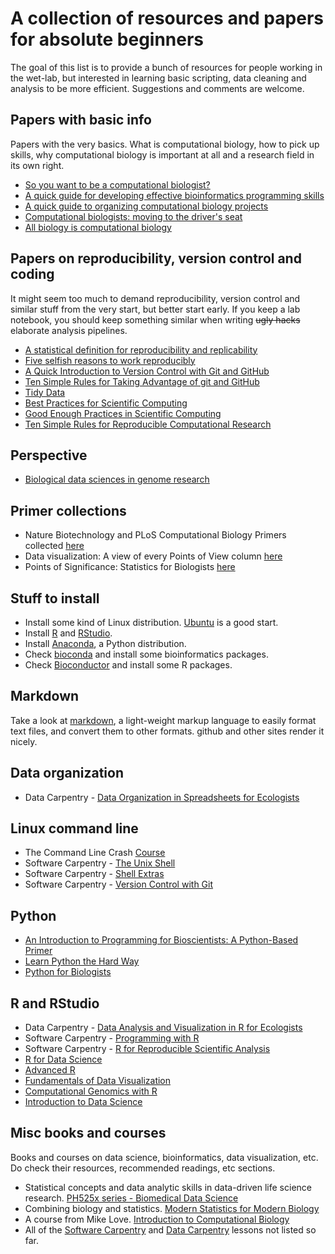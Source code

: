 # A collection of resources and papers for absolute beginners

The goal of this list is to provide a bunch of resources for people working in
the wet-lab, but interested in learning basic scripting, data cleaning and
analysis to be more efficient. Suggestions and comments are welcome.

## Papers with basic info

Papers with the very basics. What is computational biology, how to pick up
skills, why computational biology is important at all and a research field in
its own right.

* [So you want to be a computational biologist?](https://doi.org/10.1038/nbt.2740)
* [A quick guide for developing effective bioinformatics programming skills](https://doi.org/10.1371/journal.pcbi.1000589)
* [A quick guide to organizing computational biology projects](https://doi.org/10.1371/journal.pcbi.1000424)
* [Computational biologists: moving to the driver's seat](https://doi.org/10.1186/s13059-017-1357-1)
* [All biology is computational biology](https://doi.org/10.1371/journal.pbio.2002050)

## Papers on reproducibility, version control and coding

It might seem too much to demand reproducibility, version control and similar
stuff from the very start, but better start early. If you keep a lab
notebook, you should keep something similar when writing ~~ugly hacks~~
elaborate analysis pipelines.

* [A statistical definition for reproducibility and replicability](https://doi.org/10.1101/066803)
* [Five selfish reasons to work reproducibly](https://doi.org/10.1186/s13059-015-0850-7)
* [A Quick Introduction to Version Control with Git and GitHub](https://doi.org/10.1371/journal.pcbi.1004668)
* [Ten Simple Rules for Taking Advantage of git and GitHub](https://doi.org/10.1371/journal.pcbi.1004947)
* [Tidy Data](https://doi.org/10.18637/jss.v059.i10)
* [Best Practices for Scientific Computing](https://doi.org/10.1371/journal.pbio.1001745)
* [Good Enough Practices in Scientific Computing](http://arxiv.org/abs/1609.00037)
* [Ten Simple Rules for Reproducible Computational Research](https://doi.org/10.1371/journal.pcbi.1003285)

## Perspective

* [Biological data sciences in genome research](https://doi.org/10.1101/gr.191684.115)

## Primer collections

* Nature Biotechnology and PLoS Computational Biology Primers collected
  [here](http://liacs.leidenuniv.nl/~hoogeboomhj/mcb/nature_primer.html)
* Data visualization: A view of every Points of View column
  [here](http://blogs.nature.com/methagora/2013/07/data-visualization-points-of-view.html)
* Points of Significance: Statistics for Biologists
  [here](http://www.nature.com/collections/qghhqm/pointsofsignificance)

## Stuff to install

* Install some kind of Linux distribution. [Ubuntu](http://www.ubuntu.com/) is a good start.
* Install [R](https://www.r-project.org/) and [RStudio](https://www.rstudio.com/).
* Install [Anaconda](https://www.continuum.io/downloads), a Python distribution.
* Check [bioconda](https://bioconda.github.io) and install some bioinformatics packages.
* Check [Bioconductor](https://bioconductor.org/install) and install some R packages.

## Markdown

Take a look at [markdown](https://daringfireball.net/projects/markdown/), a
light-weight markup language to easily format text files, and convert them to
other formats. github and other sites render it nicely.

## Data organization

* Data Carpentry - [Data Organization in Spreadsheets for Ecologists](https://datacarpentry.org/spreadsheet-ecology-lesson/)

## Linux command line

* The Command Line Crash [Course](http://cli.learncodethehardway.org/book)
* Software Carpentry - [The Unix Shell](http://swcarpentry.github.io/shell-novice/)
* Software Carpentry - [Shell Extras](https://carpentries-incubator.github.io/shell-extras/)
* Software Carpentry - [Version Control with Git](http://swcarpentry.github.io/git-novice/)

## Python

* [An Introduction to Programming for Bioscientists: A Python-Based Primer](https://doi.org/10.1371/journal.pcbi.1004867)
* [Learn Python the Hard Way](http://learnpythonthehardway.org)
* [Python for Biologists](http://pythonforbiologists.com)

## R and RStudio

* Data Carpentry - [Data Analysis and Visualization in R for Ecologists](https://datacarpentry.org/R-ecology-lesson/)
* Software Carpentry - [Programming with R](http://swcarpentry.github.io/r-novice-inflammation/)
* Software Carpentry - [R for Reproducible Scientific Analysis](http://swcarpentry.github.io/r-novice-gapminder/)
* [R for Data Science](http://r4ds.had.co.nz)
* [Advanced R](http://adv-r.had.co.nz/)
* [Fundamentals of Data Visualization](https://serialmentor.com/dataviz/)
* [Computational Genomics with R](http://compgenomr.github.io/book/)
* [Introduction to Data Science](https://rafalab.github.io/dsbook/)

## Misc books and courses

Books and courses on data science, bioinformatics, data visualization, etc. Do
check their resources, recommended readings, etc sections.

* Statistical concepts and data analytic skills in data-driven life science
  research. [PH525x series - Biomedical Data
  Science](http://genomicsclass.github.io/book/)
* Combining biology and statistics. [Modern Statistics for Modern
  Biology](https://www.huber.embl.de/msmb/)
* A course from Mike Love. [Introduction to Computational
  Biology](https://biodatascience.github.io/compbio/)
* All of the [Software Carpentry](https://software-carpentry.org/lessons/) and
  [Data Carpentry](https://datacarpentry.org/lessons/) lessons not listed so
  far.
